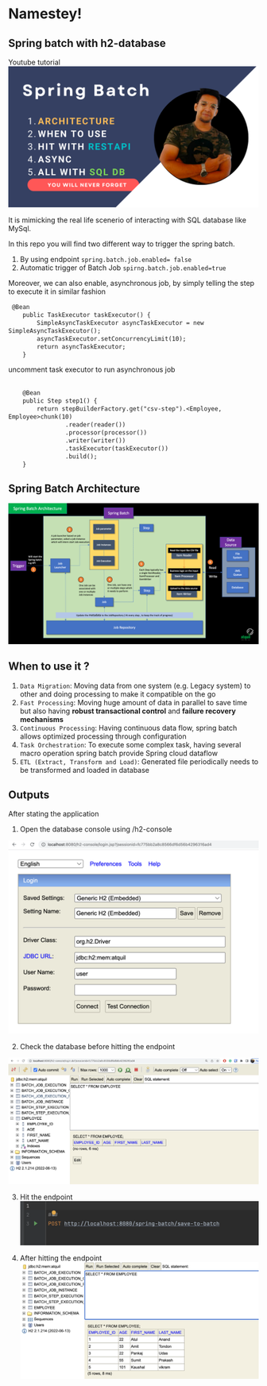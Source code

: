 # Namestey!

## Spring batch with h2-database

Youtube tutorial
[![spring-batch](src/main/resources/images/SpringBatch.png)](https://www.youtube.com/watch?v=ofdNwWilIE4&ab_channel=atquil)

It is mimicking the real life scenerio of interacting with SQL database like MySql. 

In this repo you will find two different way to trigger the spring batch. 
1. By using endpoint `spring.batch.job.enabled= false`
2. Automatic trigger of Batch Job `spirng.batch.job.enabled=true`

Moreover, we can also enable, asynchronous job, by simply telling the step to execute it in similar fashion
```aidl
 @Bean
    public TaskExecutor taskExecutor() {
        SimpleAsyncTaskExecutor asyncTaskExecutor = new SimpleAsyncTaskExecutor();
        asyncTaskExecutor.setConcurrencyLimit(10);
        return asyncTaskExecutor;
    }
```

uncomment task executor to run asynchronous job

```aidl

    @Bean
    public Step step1() {
        return stepBuilderFactory.get("csv-step").<Employee, Employee>chunk(10)
                .reader(reader())
                .processor(processor())
                .writer(writer())
                .taskExecutor(taskExecutor())
                .build();
    }
```
## Spring Batch Architecture

![Spring Batch Architecture](Spring%20Batch%20Architecture.gif)

## When to use it ?

1. `Data Migration`: Moving data from one system (e.g. Legacy system) to other and doing processing to make it compatible on the go 
2. `Fast Processing`: Moving huge amount of data in parallel to save time but also having **robust transactional control** and **failure recovery mechanisms**
3. `Continuous Processing`: Having continuous data flow, spring batch allows optimized processing through configuration
4. `Task Orchestration`: To execute some complex task, having several macro operation spring batch provide Spring cloud dataflow
5. `ETL (Extract, Transform and Load)`: Generated file periodically needs to be transformed and loaded in database

## Outputs

After stating the application 

1. Open the database console using <domainname>/h2-console

![h2-console](src/main/resources/images/loginInToH2.png)

2. Check the database before hitting the endpoint

![Blank Databasea](src/main/resources/images/beforeHittingEndpoint.png)

3. Hit the endpoint
![Endpoint](src/main/resources/images/endpoint.png)

4. After hitting the endpoint
![Data](src/main/resources/images/afterHittingEndpoint.png)